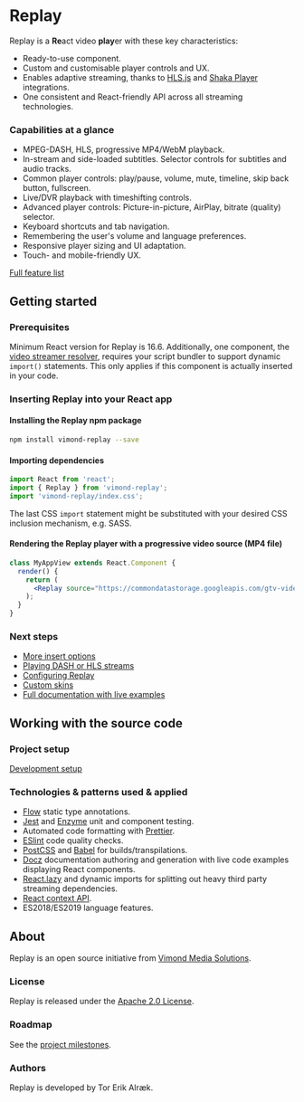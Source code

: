 # Replay

Replay is a **Re**act video **play**er with these key characteristics:
 
* Ready-to-use component.
* Custom and customisable player controls and UX.
* Enables adaptive streaming, thanks to [HLS.js](https://github.com/video-dev/hls.js) and [Shaka Player](https://github.com/google/shaka-player) integrations.
* One consistent and React-friendly API across all streaming technologies.

### Capabilities at a glance

* MPEG-DASH, HLS, progressive MP4/WebM playback.
* In-stream and side-loaded subtitles. Selector controls for subtitles and audio tracks.
* Common player controls: play/pause, volume, mute, timeline, skip back button, fullscreen.
* Live/DVR playback with timeshifting controls.
* Advanced player controls: Picture-in-picture, AirPlay, bitrate (quality) selector.
* Keyboard shortcuts and tab navigation.
* Remembering the user's volume and language preferences.
* Responsive player sizing and UI adaptation.
* Touch- and mobile-friendly UX.

[Full feature list](https://vimond.github.io/replay/#/#features-list)

## Getting started

### Prerequisites

Minimum React version for Replay is 16.6. Additionally, one component, the [video streamer resolver](/advanced-playback/adaptive-streaming#enabling-playback-for-multiple-streaming-technologies-based-on-stream-technology-resolution), requires your script bundler to support dynamic `import()` statements. This only applies if this component is actually inserted in your code.

### Inserting Replay into your React app

#### Installing the Replay npm package

```sh
npm install vimond-replay --save
```

#### Importing dependencies

```javascript
import React from 'react';
import { Replay } from 'vimond-replay';
import 'vimond-replay/index.css';
```

The last CSS `import` statement might be substituted with your desired CSS inclusion mechanism, e.g. SASS.

#### Rendering the Replay player with a progressive video source (MP4 file)

```jsx
class MyAppView extends React.Component {
  render() {
    return (
      <Replay source="https://commondatastorage.googleapis.com/gtv-videos-bucket/sample/BigBuckBunny.mp4"/>
    );
  }
}
```

### Next steps

* [More insert options](https://vimond.github.io/replay/#/advanced-playback/adaptive-streaming)
* [Playing DASH or HLS streams](https://vimond.github.io/replay/#/advanced-playback/adaptive-streaming)
* [Configuring Replay](https://vimond.github.io/replay/#/custom-replay/configuration)
* [Custom skins](https://vimond.github.io/replay/#/custom-replay/skins-styles)
* [Full documentation with live examples](https://vimond.github.io/replay/)

## Working with the source code

### Project setup

[Development setup](https://vimond.github.io/replay/)

### Technologies & patterns used & applied

* [Flow](https://flow.org) static type annotations.
* [Jest](https://jestjs.io/) and [Enzyme](https://airbnb.io/enzyme/) unit and component testing.
* Automated code formatting with [Prettier](https://prettier.io/).
* [ESlint](https://eslint.org/) code quality checks.
* [PostCSS](https://postcss.org/) and [Babel](https://babeljs.io/) for builds/transpilations.
* [Docz](https://docz.site) documentation authoring and generation with live code examples displaying React components.
* [React.lazy](https://reactjs.org/blog/2018/10/23/react-v-16-6.html) and dynamic imports for splitting out heavy third party streaming dependencies.
* [React context API](https://reactjs.org/docs/context.html).
* ES2018/ES2019 language features.

## About

Replay is an open source initiative from [Vimond Media Solutions](https://vimond.com).

### License

Replay is released under the [Apache 2.0 License](https://github.com/vimond/replay/blob/master/LICENSE).

### Roadmap

See the [project milestones](https://github.com/vimond/replay/milestones).

### Authors

Replay is developed by Tor Erik Alræk.


